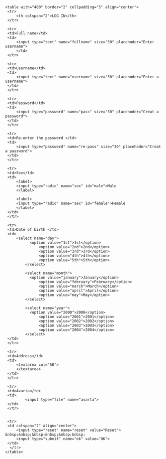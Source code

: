
<html>
<head>

<title> Log in form </title>
</head>
<body>
    
    <table with="400" border="2" cellpadding="5" align="center">
     <tr>
         <th colspan="2">LOG IN</th>
     </tr>
	
     <tr>
	 <td>Full name</td>
	 <td>
	     <input type="text" name="fullname" size="30" placehoder="Enter username">
         </td>
     </tr>

     <tr>
	 <td>Username</td>
	 <td>
	     <input type="text" name="username" size="30" placehoder="Enter a username">
	 </td>
     </tr>

     <tr>
	 <td>Password</td>
	 <td>
	     <input type="password" name="pass" size="30" placehoder="Creat a password">
	 </td>
     </tr>

     <tr>
	 <td>Re-enter the password </td>
	 <td> 
	     <input type="password" name="re-pass" size="30" placehoder="Creat a password">
	 </td>
     </tr>

     <tr>
	 <td>Sex</td>
	 <td>
	     <label>
	     <input type="radio" name="sex" id="male">Male
	     </label>

	     <label>
	     <input type="radio" name="sex" id="female">Female
	     </label>
	 </td>
     </tr>

     <tr>
	 <td>Date of birth </td>
	 <td> 
	     <select name="day">
	           <option value="1st">1st</option>
                   <option value="2nd">2nd</option>
                   <option value="3rd">3rd</option>
                   <option value="4th">4th</option>
                   <option value="5th">5th</option>
             </select>

             <select name="month">
	           <option value="january">January</option>
                   <option value="february">February</option>
                   <option value="march">March</option>
                   <option value="april">April</option>
                   <option value="may">May</option>
             </select>

             <select name="year">
	           <option value="2000">2000</option>
                   <option value="2001">2001</option>
                   <option value="2002">2002</option>
                   <option value="2003">2003</option>
                   <option value="2004">2004</option>
             </select>
	 </td>
     </tr>

     <tr>
 	 <td>Address</td>
	 <td> 
	     <textarea col="50">
	     </textarea>
	 </td>
     </tr>

     <tr>
	 <td>Avarta</td>
	 <td>
             <input type="file" name="avarta"> 
	 </td>
     </tr>


     <tr>
	 <td colspan="2" align="center">
	     <input type="reset" name="reset" value="Reset"> &nbsp;&nbsp;&nbsp;&nbsp;&nbsp;&nbsp;
	     <input type="submit" name="ok" value="OK">
	 </td>
      </tr>
    </table>
      

</body>
</html>
